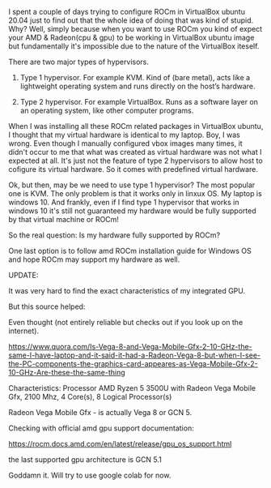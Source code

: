 I spent a couple of days trying to configure ROCm in VirtualBox ubuntu 20.04 just to find out that the whole idea of doing that was kind of stupid.
Why? Well, simply because when you want to use ROCm you kind of expect your AMD & Radeon(cpu & gpu) to be working in VirtualBox ubuntu image but fundamentally it's impossible due to the nature of the VirtualBox iteself.

There are two major types of hypervisors.

1) Type 1 hypervisor. For example KVM. Kind of (bare metal), acts like a lightweight operating system and runs directly on the host’s hardware.

2) Type 2 hypervisor. For example VirtualBox. Runs as a software layer on an operating system, like other computer programs.

When I was installing all these ROCm related packages in VirtualBox ubuntu, I thought that my virtual hardware is identical to my laptop. Boy, I was wrong. Even though I manually configured vbox images many times, it didn't occur to me
that what was created as virtual hardware was not what I expected at all. It's just not the feature of type 2 hypervisors to allow host to cofigure its virtual hardware. So it comes with predefined virtual hardware.

Ok, but then, may be we need to use type 1 hypervisor? The most popular one is KVM. The only problem is that it works only in linxux OS. My laptop is windows 10. And frankly, even if I find type 1 hypervisor that works in windows 10 it's still not guaranteed
my hardware would be fully supported by that virtual machine or ROCm!

So the real question: Is my hardware fully supported by ROCm?

One last option is to follow amd ROCm installation guide for Windows OS and hope ROCm may support my hardware as well.

UPDATE:

It was very hard to find the exact characteristics of my integrated GPU.

But this source helped:

Even thought (not entirely reliable but checks out if you look up on the internet).

https://www.quora.com/Is-Vega-8-and-Vega-Mobile-Gfx-2-10-GHz-the-same-I-have-laptop-and-it-said-it-had-a-Radeon-Vega-8-but-when-I-see-the-PC-components-the-graphics-card-appeares-as-Vega-Mobile-Gfx-2-10-GHz-Are-these-the-same-thing

Characteristics: Processor AMD Ryzen 5 3500U with Radeon Vega Mobile Gfx, 2100 Mhz, 4 Core(s), 8 Logical Processor(s) 

Radeon Vega Mobile Gfx - is actually Vega 8 or GCN 5.

Checking with official amd gpu support documentation:

https://rocm.docs.amd.com/en/latest/release/gpu_os_support.html

the last supported gpu architecture is GCN 5.1

Goddamn it. Will try to use google colab for now.
